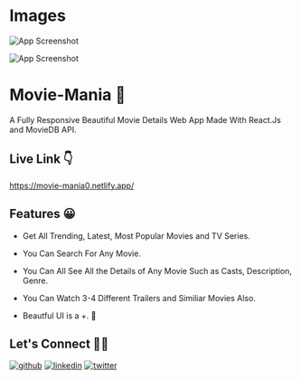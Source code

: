 # Images

![App Screenshot](https://user-images.githubusercontent.com/74294202/140103022-51f9b2ef-6da7-4ae5-80b6-215bd48d210c.png)

![App Screenshot](https://user-images.githubusercontent.com/74294202/140103157-08803842-ec5c-469b-b4de-11b6ea0f26a4.png)

# Movie-Mania 🎥

A Fully Responsive Beautiful Movie Details Web App Made With React.Js and MovieDB API.

## Live Link 👇

https://movie-mania0.netlify.app/

## Features 😀

- Get All Trending, Latest, Most Popular Movies and TV Series.

- You Can Search For Any Movie.

- You Can All See All the Details of Any Movie Such as Casts, Description, Genre.

- You Can Watch 3-4 Different Trailers and Similiar Movies Also.

- Beautful UI is a +. 🤣

## Let's Connect 🤝🏻

[![github](https://img.shields.io/badge/github-000?style=for-the-badge&logo=github&logoColor=white)](https://github.com/MahendraBishnoi29)
[![linkedin](https://img.shields.io/badge/linkedin-0A66C2?style=for-the-badge&logo=linkedin&logoColor=white)](https://www.linkedin.com/in/mahendra-bishnoi-6281b4203/)
[![twitter](https://img.shields.io/badge/twitter-1DA1F2?style=for-the-badge&logo=twitter&logoColor=white)](https://twitter.com/browncoder99)


